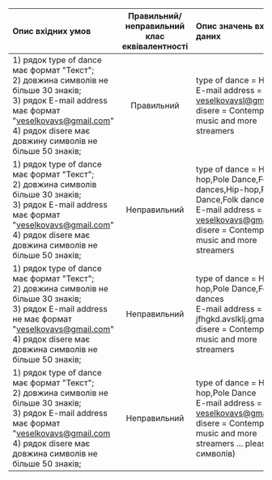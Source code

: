 |Опис вхідних умов|Правильний/неправильний <br> клас еквівалентності|Опис значень вхідних даних|
|:-|:-:|:-|
|1) рядок type of dance має формат "Текст"; <br> 2) довжина символів не більше 30 знаків; <br> 3) рядок E-mail address має формат "veselkovavs@gmail.com" <br> 4) рядок disere має довжину символів не більше 50 знаків;|Правильний|type of dance  = Hip-hop <br> E-mail address = veselkovavsl@gmail.com <br> disere = Contemporary music and more streamers|
|1) рядок type of dance має формат "Текст"; <br> 2) довжина символів більше 30 знаків; <br> 3) рядок E-mail address має формат "veselkovavs@gmail.com" <br> 4) рядок disere має довжина символів не більше 50 знаків;|Неправильний|type of dance  = Hip-hop,Pole Dance,Folk dances,Hip-hop,Pole Dance,Folk dances <br> E-mail address = veselkovavs@gmail.com <br> disere = Contemporary music and more streamers|
|1) рядок type of dance має формат "Текст"; <br> 2) довжина символів не більше 30 знаків; <br> 3) рядок E-mail address не має формат "veselkovavs@gmail.com" <br> 4) рядок disere має довжина символів не більше 50 знаків;|Неправильний|type of dance  = Hip-hop,Pole Dance,Folk dances <br> E-mail address = jfhgkd.avslklj.gmail.com <br> disere = Contemporary music and more streamers|
|1) рядок type of dance має формат "Текст"; <br> 2) довжина символів не більше 30 знаків; <br> 3) рядок E-mail address має формат "veselkovavs@gmail.com <br> 4) рядок disere має довжина символів  не більше 50 знаків;|Неправильний|type of dance  = Hip-hop,Pole Dance <br> E-mail address = veselkovavs@gmail.com <br> disere = Contemporary music and more streamers ... please!(50 символів)|
